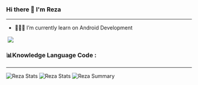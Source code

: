 ### Hi there 👋 I'm Reza
---

- 🔭👨‍🎓 I’m currently learn on Android Development

<p align="left">&nbsp;<img align="center" src="https://github-readme-stats.vercel.app/api?username=rezacahyono&show_icons=true&theme=outrun"/></p>

### 📊Knowledge Language Code :
---
![Reza Stats](https://github-profile-summary-cards.vercel.app/api/cards/repos-per-language?username=rezacahyono&theme=monokai)
![Reza Stats](https://github-profile-summary-cards.vercel.app/api/cards/most-commit-language?username=rezacahyono&theme=monokai)
![Reza Summary](https://github-profile-summary-cards.vercel.app/api/cards/profile-details?username=rezacahyono&theme=monokai)


